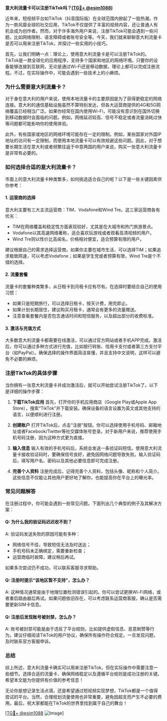 **意大利流量卡可以注册TikTok吗？[[TG💪+ @esim1088](https://t.me/s/esim1088)]**

近年来，短视频平台如TikTok（抖音国际版）在全球范围内掀起了一股热潮。作为一款风靡全球的社交应用，TikTok不仅提供了丰富的视频内容，还让普通人有机会成为创作者。然而，对于许多海外用户来说，注册TikTok可能会遇到一些问题，比如网络限制、语言障碍或者账号安全等。今天，我们就来聊聊意大利流量卡是否可以用来注册TikTok，并探讨一些实用的小技巧。

首先，让我们明确一点：理论上，使用意大利流量卡是可以注册TikTok的。TikTok是一款全球化的应用程序，支持多个国家和地区的网络环境。只要你的设备能够连接到互联网，无论是通过Wi-Fi还是移动数据，理论上都可以完成注册流程。不过，在实际操作中，可能会遇到一些技术上的小麻烦。

### 为什么需要意大利流量卡？

对于身在意大利的用户来说，使用本地流量卡的主要原因是为了获得更稳定的网络连接。意大利的通信基础设施虽然不算特别发达，但各大运营商提供的4G和5G网络覆盖已经相当广泛。如果你经常在国内使用Wi-Fi，可能没有意识到在国外切换到移动数据时会面临的问题。例如，网络延迟较高、信号不稳定或者流量消耗过快等问题都可能影响你的使用体验。

此外，有些国家或地区的网络环境可能存在一定的限制。例如，某些国家对外国IP地址的访问有一定限制，而使用本地流量卡可以有效规避这些问题。因此，对于想要长期生活在意大利或者频繁往返于中意两国的用户来说，购买一张意大利流量卡是非常有必要的。

### 如何选择合适的意大利流量卡？

市面上的意大利流量卡种类繁多，如何挑选适合自己的呢？以下是一些关键因素供你参考：

#### 1. **运营商的选择**
意大利主要有三大主流运营商：TIM、Vodafone和Wind Tre。这三家运营商各有优劣：
- TIM在网络覆盖和稳定性方面表现较好，尤其是在大城市和热门旅游景点。
- Vodafone以其高速网络著称，适合喜欢玩游戏或者观看高清视频的用户。
- Wind Tre则以性价比高闻名，价格相对便宜，适合预算有限的用户。

建议根据自己的需求选择运营商。如果你主要在城市生活，可以选择TIM；如果追求极致网速，可以考虑Vodafone；如果是学生党或者预算有限，Wind Tre是个不错的选择。

#### 2. **流量套餐**
流量卡的套餐种类繁多，从日租卡到月租卡应有尽有。在选择时要结合自己的使用习惯：
- 如果只是短期旅行，可以选择日租卡，按天计费，用完即止。
- 如果计划长期居住，建议购买月租卡，通常会有更多的流量赠送。
- 注意查看套餐内是否包含通话时间和短信服务，以及超出部分的收费标准。

#### 3. **激活与充值方式**
大多数意大利流量卡都需要在线激活，可以通过官方网站或者手机APP完成。激活后，你可以通过多种方式进行充值，比如银行转账、信用卡支付或者第三方支付平台（如PayPal）。确保选择的操作界面简洁易懂，并且支持中文说明，这样可以避免不必要的麻烦。

### 注册TikTok的具体步骤

当你拥有一张意大利流量卡并成功激活后，就可以开始尝试注册TikTok了。以下是详细的操作步骤：

1. **下载TikTok应用**
   首先，打开你的手机应用商店（Google Play或Apple App Store），搜索“TikTok”并下载安装。确保设备的语言设置为英文或其他支持的语言，以便顺利进行注册。

2. **创建账户**
   打开TikTok后，点击“注册”按钮。你可以选择使用手机号码、邮箱地址或者Facebook/Twitter等社交媒体账号登录。对于新用户来说，推荐使用手机号码注册，因为这种方式更为直接。

3. **输入信息**
   输入有效的手机号码后，系统会发送一条验证码短信。使用意大利流量卡接收验证码时，要确保信号良好，避免因网络问题导致失败。输入验证码后，填写用户名、密码以及其他必要信息即可完成注册。

4. **完善个人资料**
   注册完成后，记得完善个人资料，包括头像、昵称和个人简介。这些信息不仅能让其他用户更好地了解你，也能提高你在平台上的曝光率。

### 常见问题解答

在注册过程中，你可能会遇到一些常见问题。下面列出几个典型的例子及其解决方案：

#### Q: 为什么我的验证码迟迟收不到？
A: 验证码发送失败的原因可能有多种：
- 网络信号不佳，导致短信无法及时送达；
- 手机号码未正确绑定，需要重新检查；
- 运营商临时故障，建议稍后再试。

如果多次尝试仍不成功，可以联系客服寻求帮助。

#### Q: 注册时提示“该地区暂不支持”，怎么办？
A: 这种情况通常是由于地理位置检测错误引起的。你可以尝试更换Wi-Fi网络，或者重启路由器后再试。如果问题依旧存在，可以考虑联系运营商客服，确认是否需要更新SIM卡信息。

#### Q: 注册后发现账号被封禁，怎么办？
A: 账号被封禁可能是由于违反了平台规则，比如提供虚假信息、恶意刷赞等行为。建议仔细阅读TikTok的用户协议，确保所有操作符合规定。一旦发现问题，及时联系官方客服申诉。

### 总结

综上所述，意大利流量卡确实可以用来注册TikTok，但在实际操作中需要注意一些细节。选择合适的流量卡、确保网络稳定以及遵循平台规则是成功注册的关键。希望本文能为你提供有价值的参考信息！

无论你是想记录生活点滴，还是希望通过短视频实现梦想，TikTok都是一个值得尝试的平台。当然，合理规划流量使用也非常重要，避免因超支而产生不必要的费用。最后，祝大家都能在TikTok的世界里找到属于自己的舞台！

[[TG💪+ @esim1088](https://t.me/s/esim1088) ![Image](https://i.postimg.cc/4NQfJmqS/Snipaste-2025-05-13-00-14-12.png)]